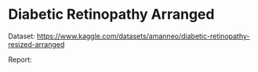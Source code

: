 # Diabetic Retinopathy Arranged

Dataset: https://www.kaggle.com/datasets/amanneo/diabetic-retinopathy-resized-arranged

Report: 

